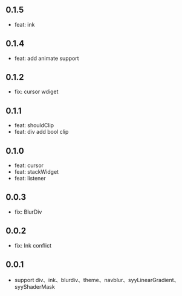 ## 0.1.5
- feat: ink

## 0.1.4
- feat: add animate support

## 0.1.2
- fix: cursor wdiget

## 0.1.1
- feat: shouldClip
- feat: div add bool clip

## 0.1.0
- feat: cursor
- feat: stackWidget
- feat: listener

## 0.0.3
- fix: BlurDiv

## 0.0.2
- fix: Ink conflict

## 0.0.1

- support div、ink、blurdiv、theme、navblur、syyLinearGradient、syyShaderMask